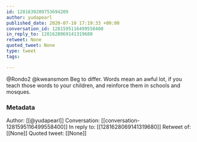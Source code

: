 ```yaml
---
id: 1281639209753694209
author: yudapearl
published_date: 2020-07-10 17:19:33 +00:00
conversation_id: 1281595116499558400
in_reply_to: 1281628069141319680
retweet: None
quoted_tweet: None
type: tweet
tags:

---
```


@Rondo2 @kweansmom Beg to differ. Words mean an awful lot, if you teach those words to your children, and reinforce them in  schools and mosques.

### Metadata

Author: [[@yudapearl]]
Conversation: [[conversation-1281595116499558400]]
In reply to: [[1281628069141319680]]
Retweet of: [[None]]
Quoted tweet: [[None]]

